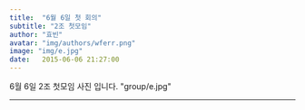 ```yaml
---
title:  "6월 6일 첫 회의"
subtitle: "2조 첫모임"
author: "효빈"
avatar: "img/authors/wferr.png"
image: "img/e.jpg"
date:   2015-06-06 21:27:00
---
```

6월 6일 2조 첫모임 사진 입니다.
"group/e.jpg"

-----

